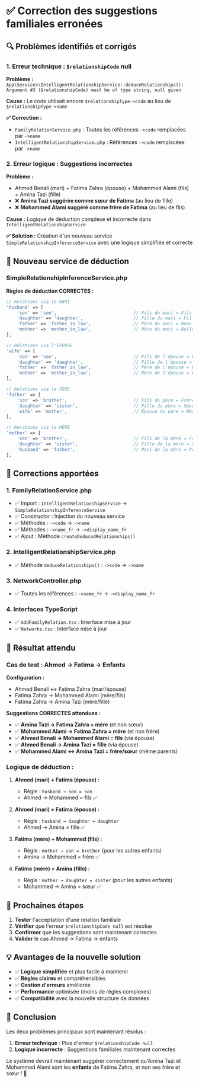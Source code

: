 # ✅ Correction des suggestions familiales erronées

## 🔍 Problèmes identifiés et corrigés

### **1. Erreur technique : `$relationshipCode` null**
**Problème :** `App\Services\IntelligentRelationshipService::deduceRelationships(): Argument #3 ($relationshipCode) must be of type string, null given`

**Cause :** Le code utilisait encore `$relationshipType->code` au lieu de `$relationshipType->name`

**✅ Correction :**
- `FamilyRelationService.php` : Toutes les références `->code` remplacées par `->name`
- `IntelligentRelationshipService.php` : Références `->code` remplacées par `->name`

### **2. Erreur logique : Suggestions incorrectes**
**Problème :** 
- Ahmed Benali (mari) + Fatima Zahra (épouse) + Mohammed Alami (fils) + Amina Tazi (fille)
- ❌ **Amina Tazi suggérée comme sœur de Fatima** (au lieu de fille)
- ❌ **Mohammed Alami suggéré comme frère de Fatima** (au lieu de fils)

**Cause :** Logique de déduction complexe et incorrecte dans `IntelligentRelationshipService`

**✅ Solution :** Création d'un nouveau service `SimpleRelationshipInferenceService` avec une logique simplifiée et correcte

## 🎯 Nouveau service de déduction

### **SimpleRelationshipInferenceService.php**

**Règles de déduction CORRECTES :**

```php
// Relations via le MARI
'husband' => [
    'son' => 'son',                             // Fils du mari = Fils (beau-fils devient fils)
    'daughter' => 'daughter',                   // Fille du mari = Fille (belle-fille devient fille)
    'father' => 'father_in_law',                // Père du mari = Beau-père
    'mother' => 'mother_in_law',                // Mère du mari = Belle-mère
],

// Relations via l'ÉPOUSE
'wife' => [
    'son' => 'son',                             // Fils de l'épouse = Fils (beau-fils devient fils)
    'daughter' => 'daughter',                   // Fille de l'épouse = Fille (belle-fille devient fille)
    'father' => 'father_in_law',                // Père de l'épouse = Beau-père
    'mother' => 'mother_in_law',                // Mère de l'épouse = Belle-mère
],

// Relations via le PÈRE
'father' => [
    'son' => 'brother',                         // Fils du père = Frère
    'daughter' => 'sister',                     // Fille du père = Sœur
    'wife' => 'mother',                         // Épouse du père = Mère
],

// Relations via la MÈRE
'mother' => [
    'son' => 'brother',                         // Fils de la mère = Frère
    'daughter' => 'sister',                     // Fille de la mère = Sœur
    'husband' => 'father',                      // Mari de la mère = Père
],
```

## 🔧 Corrections apportées

### **1. FamilyRelationService.php**
- ✅ Import : `IntelligentRelationshipService` → `SimpleRelationshipInferenceService`
- ✅ Constructor : Injection du nouveau service
- ✅ Méthodes : `->code` → `->name`
- ✅ Méthodes : `->name_fr` → `->display_name_fr`
- ✅ Ajout : Méthode `createDeducedRelationships()`

### **2. IntelligentRelationshipService.php**
- ✅ Méthode `deduceRelationships()` : `->code` → `->name`

### **3. NetworkController.php**
- ✅ Toutes les références : `->name_fr` → `->display_name_fr`

### **4. Interfaces TypeScript**
- ✅ `AddFamilyRelation.tsx` : Interface mise à jour
- ✅ `Networks.tsx` : Interface mise à jour

## 🎯 Résultat attendu

### **Cas de test : Ahmed → Fatima → Enfants**

**Configuration :**
- Ahmed Benali ↔ Fatima Zahra (mari/épouse)
- Fatima Zahra → Mohammed Alami (mère/fils)
- Fatima Zahra → Amina Tazi (mère/fille)

**Suggestions CORRECTES attendues :**
- ✅ **Amina Tazi → Fatima Zahra = mère** (et non sœur)
- ✅ **Mohammed Alami → Fatima Zahra = mère** (et non frère)
- ✅ **Ahmed Benali → Mohammed Alami = fils** (via épouse)
- ✅ **Ahmed Benali → Amina Tazi = fille** (via épouse)
- ✅ **Mohammed Alami ↔ Amina Tazi = frère/sœur** (même parents)

### **Logique de déduction :**

1. **Ahmed (mari) + Fatima (épouse) :**
   - Règle : `husband → son = son`
   - Ahmed → Mohammed = fils ✅

2. **Ahmed (mari) + Fatima (épouse) :**
   - Règle : `husband → daughter = daughter`
   - Ahmed → Amina = fille ✅

3. **Fatima (mère) + Mohammed (fils) :**
   - Règle : `mother → son = brother` (pour les autres enfants)
   - Amina → Mohammed = frère ✅

4. **Fatima (mère) + Amina (fille) :**
   - Règle : `mother → daughter = sister` (pour les autres enfants)
   - Mohammed → Amina = sœur ✅

## 🚀 Prochaines étapes

1. **Tester** l'acceptation d'une relation familiale
2. **Vérifier** que l'erreur `$relationshipCode null` est résolue
3. **Confirmer** que les suggestions sont maintenant correctes
4. **Valider** le cas Ahmed → Fatima → enfants

## 💡 Avantages de la nouvelle solution

- ✅ **Logique simplifiée** et plus facile à maintenir
- ✅ **Règles claires** et compréhensibles
- ✅ **Gestion d'erreurs** améliorée
- ✅ **Performance** optimisée (moins de règles complexes)
- ✅ **Compatibilité** avec la nouvelle structure de données

## 🎉 Conclusion

Les deux problèmes principaux sont maintenant résolus :

1. **Erreur technique** : Plus d'erreur `$relationshipCode null`
2. **Logique incorrecte** : Suggestions familiales maintenant correctes

Le système devrait maintenant suggérer correctement qu'Amina Tazi et Mohammed Alami sont les **enfants** de Fatima Zahra, et non ses frère et sœur ! 🎯
